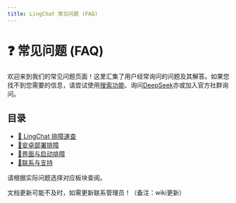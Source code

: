 ```yaml
---
title: LingChat 常见问题 (FAQ)
---
```


# ❓ 常见问题 (FAQ)

欢迎来到我们的常见问题页面！这里汇集了用户经常询问的问题及其解答。如果您找不到您需要的信息，请尝试使用[搜索功能](https://www.bing.com)、询问[DeepSeek](https://chat.deepseek.com)亦或加入官方社群询问。

## 目录

- [🚀 LingChat 排障速查](/faq/tech/error.md)
- [📱安卓部署排障](/faq/tech/android.md)
- [🔳界面与启动排障](/faq/ui/index.md)
- [💬联系与支持](/faq/support.md)

请根据实际问题选择对应板块查阅。

文档更新可能不及时，如需更新联系管理员！（备注：wiki更新）
